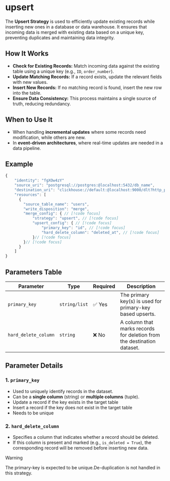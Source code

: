 # upsert
The **Upsert Strategy** is used to efficiently update existing records while inserting new ones in a database or data warehouse. It ensures that incoming data is merged with existing data based on a unique key, preventing duplicates and maintaining data integrity.

## How It Works
- **Check for Existing Records:** Match incoming data against the existing table using a unique key (e.g., `ID`, `order_number`).
- **Update Matching Records:** If a record exists, update the relevant fields with new values.
- **Insert New Records:** If no matching record is found, insert the new row into the table.
- **Ensure Data Consistency:** This process maintains a single source of truth, reducing redundancy.

## When to Use It
- When handling **incremental updates** where some records need modification, while others are new.
- In **event-driven architectures**, where real-time updates are needed in a data pipeline.

## Example
```js
{
    "identity": "fgXOw4zY"
    "source_uri": "postgresql://postgres:@localhost:5432/db_name",
    "destination_uri": "clickhouse://default:@localhost:9000/dlt?http_port=8123&secure=0",
    "resources": [
      {
        "source_table_name": "users",
        "write_disposition": "merge",
        "merge_config": { // [!code focus]
            "strategy": "upsert", // [!code focus]
            "upsert_config": { // [!code focus]
                "primary_key": "id", // [!code focus]
                "hard_delete_column": "deleted_at", // [!code focus]
            }// [!code focus] 
        }// [!code focus]
      }
    ]
}
```

## Parameters Table

| Parameter            | Type                                      | Required | Description |
|----------------------|-----------------------------------------|----------|-------------|
| `primary_key`       | `string/list` | ✅ Yes  | The primary key(s) is used for primary-key based upserts. |
| `hard_delete_column` | `string`                         | ❌ No  | A column that marks records for deletion from the destination dataset. |

## Parameter Details

### 1. `primary_key`
- Used to uniquely identify records in the dataset.
- Can be a **single column** (string) or **multiple columns** (tuple).
- Update a record if the key exists in the target table
- Insert a record if the key does not exist in the target table
- Needs to be unique

### 2. `hard_delete_column`
- Specifies a column that indicates whether a record should be deleted.
- If this column is present and marked (e.g., `is_deleted = True`), the corresponding record will be removed before inserting new data.

> [!WARNING]
> The primary-key is expected to be unique.De-duplication is not handled in this strategy.